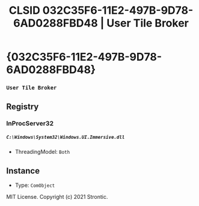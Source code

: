﻿---
title: "CLSID 032C35F6-11E2-497B-9D78-6AD0288FBD48 | User Tile Broker"
excerpt: What is COM-Object CLSID 032C35F6-11E2-497B-9D78-6AD0288FBD48?
---

# {032C35F6-11E2-497B-9D78-6AD0288FBD48}

### `User Tile Broker`

## Registry


### InProcServer32

##### `C:\Windows\System32\Windows.UI.Immersive.dll`
* ThreadingModel: `Both`

## Instance

* Type: `ComObject`

MIT License. Copyright (c) 2021 Strontic.


